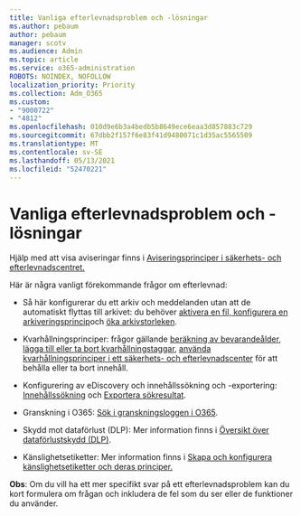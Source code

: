 ```yaml
---
title: Vanliga efterlevnadsproblem och -lösningar
ms.author: pebaum
author: pebaum
manager: scotv
ms.audience: Admin
ms.topic: article
ms.service: o365-administration
ROBOTS: NOINDEX, NOFOLLOW
localization_priority: Priority
ms.collection: Adm_O365
ms.custom:
- "9000722"
- "4812"
ms.openlocfilehash: 010d9e6b3a4bedb5b8649ece6eaa3d857883c729
ms.sourcegitcommit: 67dbb2f157f6e83f41d9480071c1d35ac5565509
ms.translationtype: MT
ms.contentlocale: sv-SE
ms.lasthandoff: 05/13/2021
ms.locfileid: "52470221"
---
```

# <a name="compliance-common-issues-and-resolutions"></a>Vanliga efterlevnadsproblem och -lösningar

Hjälp med att visa aviseringar finns i [Aviseringsprinciper i säkerhets- och efterlevnadscentret.](/microsoft-365/compliance/alert-policies.md)

Här är några vanligt förekommande frågor om efterlevnad:

- Så här konfigurerar du ett arkiv och meddelanden utan att de automatiskt flyttas till arkivet: du behöver [aktivera en fil, konfigurera en arkiveringsprincip](/microsoft-365/compliance/enable-archive-mailboxes.md)och [öka arkivstorleken](/microsoft-365/compliance/enable-unlimited-archiving.md).

- Kvarhållningsprinciper: frågor gällande [beräkning av bevarandeålder](/exchange/security-and-compliance/messaging-records-management/retention-age.md), [lägga till eller ta bort kvarhållningstaggar](/exchange/security-and-compliance/messaging-records-management/add-or-remove-retention-tags.md), [använda kvarhållningsprinciper i ett säkerhets- och efterlevnadscenter](/microsoft-365/compliance/retention-policies.md) för att behålla eller ta bort innehåll.

- Konfigurering av eDiscovery och innehållssökning och -exportering: [Innehållssökning](/microsoft-365/compliance/search-for-content.md) och [Exportera sökresultat](/microsoft-365/compliance/export-search-results.md).

- Granskning i O365: [Sök i granskningsloggen i O365](/microsoft-365/compliance/search-the-audit-log-in-security-and-compliance.md).

- Skydd mot dataförlust (DLP): Mer information finns i [Översikt över dataförlustskydd (DLP)](/microsoft-365/compliance/data-loss-prevention-policies.md).
 
- Känslighetsetiketter: Mer information finns i [Skapa och konfigurera känslighetsetiketter och deras principer.](/microsoft-365/compliance/create-sensitivity-labels.md)

**Obs**: Om du vill ha ett mer specifikt svar på ett efterlevnadsproblem kan du kort formulera om frågan och inkludera de fel som du ser eller de funktioner du använder.
